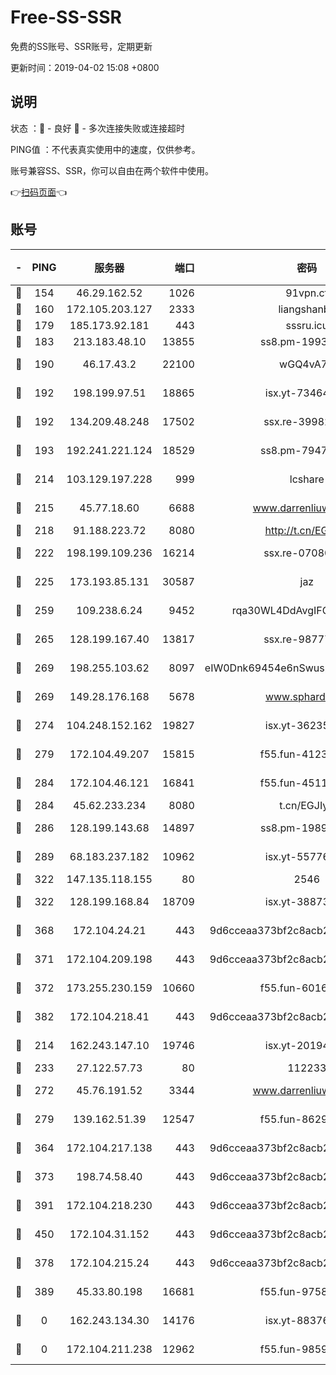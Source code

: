 # Free-SS-SSR

免费的SS账号、SSR账号，定期更新

更新时间：2019-04-02 15:08 +0800

## 说明

状态     ：🙂 - 良好 🙁 - 多次连接失败或连接超时

PING值   ：不代表真实使用中的速度，仅供参考。

账号兼容SS、SSR，你可以自由在两个软件中使用。

👉[扫码页面](https://liesauer.github.io/Free-SS-SSR/)👈

## 账号

|-|PING|服务器|端口|密码|加密方式|区域|
|:----:|:----:|:-----:|-----:|:----:|:----:|:----:|
|🙂|154|46.29.162.52|1026|91vpn.cf|rc4-md5|RU|
|🙂|160|172.105.203.127|2333|liangshanbo|chacha20|JP|
|🙂|179|185.173.92.181|443|sssru.icu|rc4-md5|RU|
|🙂|183|213.183.48.10|13855|ss8.pm-19938784|rc4-md5|RU|
|🙂|190|46.17.43.2|22100|wGQ4vA7D|aes-256-gcm|RU|
|🙂|192|198.199.97.51|18865|isx.yt-73464037|aes-256-cfb|US|
|🙂|192|134.209.48.248|17502|ssx.re-39982582|aes-256-cfb|US|
|🙂|193|192.241.221.124|18529|ss8.pm-79474196|aes-256-cfb|US|
|🙂|214|103.129.197.228|999|lcshare|aes-256-cfb|US|
|🙂|215|45.77.18.60|6688|www.darrenliuwei.com|aes-256-cfb|JP|
|🙂|218|91.188.223.72|8080|http://t.cn/EGJIyrl|rc4-md5|RU|
|🙂|222|198.199.109.236|16214|ssx.re-07080602|aes-256-cfb|US|
|🙂|225|173.193.85.131|30587|jaz|aes-256-cfb|US|
|🙂|259|109.238.6.24|9452|rqa30WL4DdAvgIFG6Fs3znzTa|aes-256-cfb|FR|
|🙂|265|128.199.167.40|13817|ssx.re-98777961|aes-256-cfb|SG|
|🙂|269|198.255.103.62|8097|eIW0Dnk69454e6nSwuspv9DmS201tQ0D|aes-256-cfb|US|
|🙂|269|149.28.176.168|5678|www.sphard.com|aes-256-cfb|SG|
|🙂|274|104.248.152.162|19827|isx.yt-36235120|aes-256-cfb|SG|
|🙂|279|172.104.49.207|15815|f55.fun-41236190|aes-256-cfb|SG|
|🙂|284|172.104.46.121|16841|f55.fun-45111251|aes-256-cfb|SG|
|🙂|284|45.62.233.234|8080|t.cn/EGJIyrl|rc4-md5|CA|
|🙂|286|128.199.143.68|14897|ss8.pm-19893940|aes-256-cfb|SG|
|🙂|289|68.183.237.182|10962|isx.yt-55776623|aes-256-cfb|SG|
|🙂|322|147.135.118.155|80|2546|chacha20|US|
|🙂|322|128.199.168.84|18709|isx.yt-38873117|aes-256-cfb|SG|
|🙂|368|172.104.24.21|443|9d6cceaa373bf2c8acb22e60b6a58be6|aes-256-cfb|US|
|🙂|371|172.104.209.198|443|9d6cceaa373bf2c8acb22e60b6a58be6|aes-256-cfb|US|
|🙂|372|173.255.230.159|10660|f55.fun-60161528|aes-256-cfb|US|
|🙂|382|172.104.218.41|443|9d6cceaa373bf2c8acb22e60b6a58be6|aes-256-cfb|US|
|🙂|214|162.243.147.10|19746|isx.yt-20194011|aes-256-cfb|US|
|🙂|233|27.122.57.73|80|112233|chacha20|HK|
|🙂|272|45.76.191.52|3344|www.darrenliuwei.com|aes-256-cfb|AU|
|🙂|279|139.162.51.39|12547|f55.fun-86298240|aes-256-cfb|SG|
|🙂|364|172.104.217.138|443|9d6cceaa373bf2c8acb22e60b6a58be6|aes-256-cfb|US|
|🙂|373|198.74.58.40|443|9d6cceaa373bf2c8acb22e60b6a58be6|aes-256-cfb|US|
|🙂|391|172.104.218.230|443|9d6cceaa373bf2c8acb22e60b6a58be6|aes-256-cfb|US|
|🙂|450|172.104.31.152|443|9d6cceaa373bf2c8acb22e60b6a58be6|aes-256-cfb|US|
|🙁|378|172.104.215.24|443|9d6cceaa373bf2c8acb22e60b6a58be6|aes-256-cfb|US|
|🙁|389|45.33.80.198|16681|f55.fun-97588785|aes-256-cfb|US|
|🙁|0|162.243.134.30|14176|isx.yt-88376949|aes-256-cfb|US|
|🙁|0|172.104.211.238|12962|f55.fun-98592445|aes-256-cfb|US|
